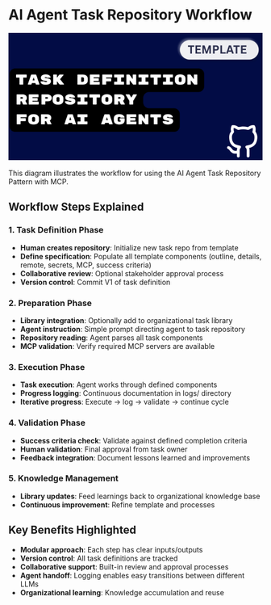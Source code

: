 # AI Agent Task Repository Workflow

![alt text](banner.png)

This diagram illustrates the workflow for using the AI Agent Task Repository Pattern with MCP.

 

## Workflow Steps Explained

### 1. Task Definition Phase
- **Human creates repository**: Initialize new task repo from template
- **Define specification**: Populate all template components (outline, details, remote, secrets, MCP, success criteria)
- **Collaborative review**: Optional stakeholder approval process
- **Version control**: Commit V1 of task definition

### 2. Preparation Phase
- **Library integration**: Optionally add to organizational task library
- **Agent instruction**: Simple prompt directing agent to task repository
- **Repository reading**: Agent parses all task components
- **MCP validation**: Verify required MCP servers are available

### 3. Execution Phase
- **Task execution**: Agent works through defined components
- **Progress logging**: Continuous documentation in logs/ directory
- **Iterative progress**: Execute → log → validate → continue cycle

### 4. Validation Phase
- **Success criteria check**: Validate against defined completion criteria
- **Human validation**: Final approval from task owner
- **Feedback integration**: Document lessons learned and improvements

### 5. Knowledge Management
- **Library updates**: Feed learnings back to organizational knowledge base
- **Continuous improvement**: Refine template and processes

## Key Benefits Highlighted

- **Modular approach**: Each step has clear inputs/outputs
- **Version control**: All task definitions are tracked
- **Collaborative support**: Built-in review and approval processes
- **Agent handoff**: Logging enables easy transitions between different LLMs
- **Organizational learning**: Knowledge accumulation and reuse
